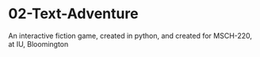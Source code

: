 # 02-Text-Adventure
An interactive fiction game, created in python, and created for MSCH-220, at IU, Bloomington 

